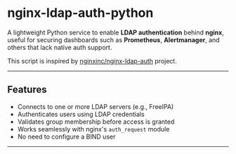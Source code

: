 # nginx-ldap-auth-python

A lightweight Python service to enable **LDAP authentication** behind **nginx**, useful for securing dashboards such as **Prometheus**, **Alertmanager**, and others that lack native auth support.

This script is inspired by [nginxinc/nginx-ldap-auth](https://github.com/nginxinc/nginx-ldap-auth) project.

---

## Features

- Connects to one or more LDAP servers (e.g., FreeIPA)
- Authenticates users using LDAP credentials
- Validates group membership before access is granted
- Works seamlessly with nginx's `auth_request` module
- No need to configure a BIND user

---
